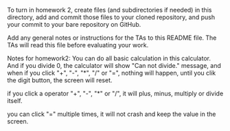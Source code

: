 To turn in homework 2, create files (and subdirectories if needed) in
this directory, add and commit those files to your cloned repository,
and push your commit to your bare repository on GitHub.

Add any general notes or instructions for the TAs to this README file.
The TAs will read this file before evaluating your work.

Notes for homework2:
You can do all basic calculation in this calculator. And if you divide 0, the calculator will show "Can not divide." message, and when if you click "+", "-", "*", "/" or "=", nothing will happen, until you clik the digit button, the screen will reset.

if you click a operator "+", "-", "*" or "/", it will plus, minus, multiply or divide itself.

you can click "=" multiple times, it will not crash and keep the value in the screen.
